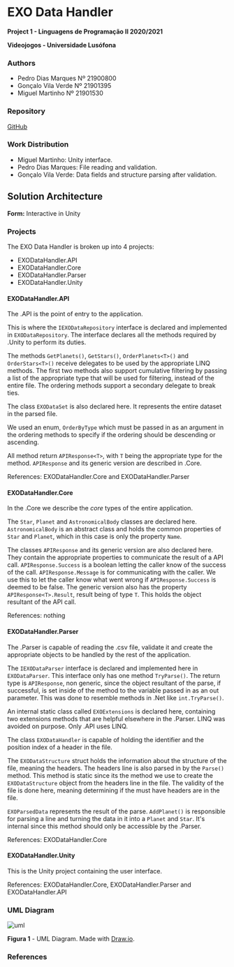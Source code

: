 # EXO Data Handler

**Project 1 - Linguagens de Programação II 2020/2021**

**Videojogos - Universidade Lusófona**

### Authors

- Pedro Dias Marques Nº 21900800
- Gonçalo Vila Verde Nº 21901395
- Miguel Martinho Nº 21901530

### Repository

[GitHub](https://github.com/p-marques/EXODataHandler)

### Work Distribution

- Miguel Martinho: Unity interface.
- Pedro Dias Marques: File reading and validation.
- Gonçalo Vila Verde: Data fields and structure parsing after validation.

## Solution Architecture

**Form:** Interactive in Unity

### Projects

The EXO Data Handler is broken up into 4 projects:

- EXODataHandler.API
- EXODataHandler.Core
- EXODataHandler.Parser
- EXODataHandler.Unity

#### EXODataHandler.API

The .API is the point of entry to the application.

This is where the `IEXODataRepository` interface is declared and implemented in
`EXODataRepository`. The interface declares all the methods required by .Unity
to perform its duties.

The methods `GetPlanets()`, `GetStars()`, `OrderPlanets<T>()` and
`OrderStars<T>()` receive delegates to be used by the appropriate LINQ methods.
The first two methods also support cumulative filtering by passing a list of
the appropriate type that will be used for filtering, instead of the entire file.
The ordering methods support a secondary delegate to break ties.

The class `EXODataSet` is also declared here. It represents the entire dataset
in the parsed file.

We used an enum, `OrderByType` which must be passed in as an argument in the
ordering methods to specify if the ordering should be descending or ascending.

All method return `APIResponse<T>`, with `T` being the appropriate type for the
method. `APIResponse` and its generic version are described in .Core.

References: EXODataHandler.Core and EXODataHandler.Parser

#### EXODataHandler.Core

In the .Core we describe the *core* types of the entire application.

The `Star`, `Planet` and `AstronomicalBody` classes are declared here.
`AstronomicalBody` is an abstract class and holds the common properties of
`Star` and `Planet`, which in this case is only the property `Name`.

The classes `APIResponse` and its generic version are also declared here.
They contain the appropriate properties to communicate the result of a API call.
`APIResponse.Success` is a boolean letting the caller know of the success of
the call. `APIResponse.Message` is for communicating with the caller. We use
this to let the caller know what went wrong if `APIResponse.Success` is deemed
to be false. The generic version also has the property `APIResponse<T>.Result`,
result being of type `T`. This holds the object resultant of the API call.

References: nothing

#### EXODataHandler.Parser

The .Parser is capable of reading the .csv file, validate it and create the
appropriate objects to be handled by the rest of the application.

The `IEXODataParser` interface is declared and implemented here in
`EXODataParser`. This interface only has one method `TryParse()`. The return
type is `APIResponse`, non generic, since the object resultant of the parse, if
successful, is set inside of the method to the variable passed in as an out
parameter. This was done to resemble methods in .Net like `int.TryParse()`.

An internal static class called `EXOExtensions` is declared here, containing two
extensions methods that are helpful elsewhere in the .Parser. LINQ was avoided
on purpose. Only .API uses LINQ.

The class `EXODataHandler` is capable of holding the identifier and the position
index of a header in the file.

The `EXODataStructure` struct holds the information about the structure of the
file, meaning the headers. The headers line is also parsed in by the `Parse()`
method. This method is static since its the method we use to create the
`EXODataStructure` object from the headers line in the file. The validity of
the file is done here, meaning determining if the must have headers are in the
file.

`EXOParsedData` represents the result of the parse. `AddPlanet()` is responsible
for parsing a line and turning the data in it into a `Planet` and `Star`. It's
internal since this method should only be accessible by the .Parser.

References: EXODataHandler.Core

#### EXODataHandler.Unity

This is the Unity project containing the user interface.

References: EXODataHandler.Core, EXODataHandler.Parser and EXODataHandler.API

### UML Diagram

![uml](images/uml.jpg "UML Diagram")

**Figura 1** - UML Diagram. Made with [Draw.io](https://www.draw.io/).

### References


